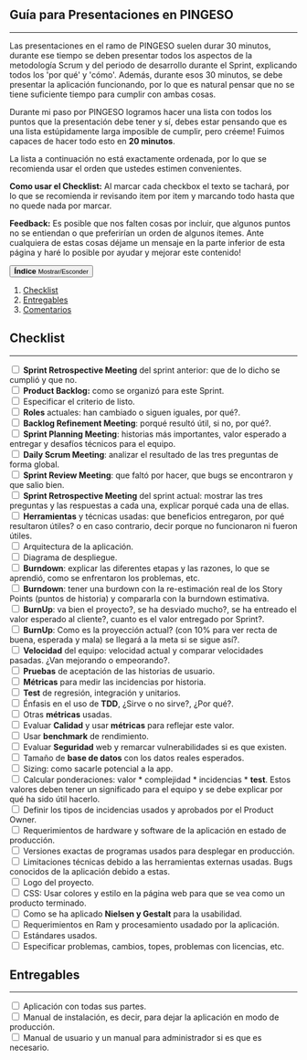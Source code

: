 ## Guía para Presentaciones en PINGESO
<hr class="divider">

Las presentaciones en el ramo de PINGESO suelen durar 30 minutos, durante ese 
tiempo se deben presentar todos los aspectos de la metodología Scrum y del 
periodo de desarrollo durante el Sprint, explicando todos los 'por qué' y 
'cómo'. Además, durante esos 30 minutos, se debe presentar la aplicación 
funcionando, por lo que es natural pensar que no se tiene suficiente tiempo 
para cumplir con ambas cosas.

Durante mi paso por PINGESO logramos hacer una lista con todos los puntos que 
la presentación debe tener y sí, debes estar pensando que es una lista 
estúpidamente larga imposible de cumplir, pero créeme! Fuimos capaces de hacer 
todo esto en **20 minutos**.

La lista a continuación no está exactamente ordenada, por lo que se recomienda 
usar el orden que ustedes estimen convenientes.

**Como usar el Checklist:** Al marcar cada checkbox el texto se tachará, por 
lo que se recomienda ir revisando item por item y marcando todo hasta que no 
quede nada por marcar.

**Feedback:** Es posible que nos falten cosas por incluir, que algunos puntos 
no se entiendan o que preferirían un orden de algunos ítemes. Ante cualquiera 
de estas cosas déjame un mensaje en la parte inferior de esta página y haré lo 
posible por ayudar y mejorar este contenido!

<button class="btn btn-primary" type="button" data-toggle="collapse" data-target="#tutorial-indice" aria-expanded="false" aria-controls="tutorial-indice">
  <b>Índice</b> <small>Mostrar/Esconder</small>
</button>
<div class="collapse in" id="tutorial-indice">
  <div class="well">
    <ol>
        <li><a href="#checklist">Checklist</a></li>
        <li><a href="#entregables">Entregables</a></li>
        <li><a href="#comentarios">Comentarios</a></li>
    </ol>
  </div>
</div>

## Checklist
<hr class="divider">

<div class="checkbox">
    <input id="one" type="checkbox" class="selection_checkbox" />
    <label for="one" class="selection_label">
        <b>Sprint Retrospective Meeting</b> del sprint anterior: que de lo dicho se cumplió y que no.
    </label>
    </br>
    <input id="two" type="checkbox" class="selection_checkbox" />
    <label for="two" class="selection_label">
        <b>Product Backlog:</b> como se organizó para este Sprint.
    </label>
    </br>
    <input id="three" type="checkbox" class="selection_checkbox" />
    <label for="three" class="selection_label">
        Especificar el criterio de listo.
    </label>
    </br>
    <input id="four" type="checkbox" class="selection_checkbox" />
    <label for="four" class="selection_label">
        <b>Roles</b> actuales: han cambiado o siguen iguales, por qué?.
    </label>
    </br>
    <input id="five" type="checkbox" class="selection_checkbox" />
    <label for="five" class="selection_label">
        <b>Backlog Refinement Meeting</b>: porqué resultó útil, si no, por qué?.
    </label>
    </br>
    <input id="six" type="checkbox" class="selection_checkbox" />
    <label for="six" class="selection_label">
        <b>Sprint Planning Meeting</b>: historias más importantes, valor esperado a entregar y desafíos técnicos para el equipo.
    </label>
    </br>
    <input id="seven" type="checkbox" class="selection_checkbox" />
    <label for="seven" class="selection_label">
        <b>Daily Scrum Meeting</b>: analizar el resultado de las tres preguntas de forma global.
    </label>
    </br>
    <input id="eight" type="checkbox" class="selection_checkbox" />
    <label for="eight" class="selection_label">
        <b>Sprint Review Meeting</b>: que faltó por hacer, que bugs se encontraron y que salio bien.
    </label>
    </br>
    <input id="nine" type="checkbox" class="selection_checkbox" />
    <label for="nine" class="selection_label">
        <b>Sprint Retrospective Meeting</b> del sprint actual: mostrar las tres preguntas y las respuestas a cada una, explicar porqué cada una de ellas.
    </label>
    </br>
    <input id="ten" type="checkbox" class="selection_checkbox" />
    <label for="ten" class="selection_label">
        <b>Herramientas</b> y técnicas usadas: que beneficios entregaron, por qué resultaron útiles? o en caso contrario, decir porque no funcionaron ni fueron útiles.
    </label>
    </br>
    <input id="eleven" type="checkbox" class="selection_checkbox" />
    <label for="eleven" class="selection_label">
        Arquitectura de la aplicación.
    </label>
    </br>
    <input id="twelve" type="checkbox" class="selection_checkbox" />
    <label for="twelve" class="selection_label">
        Diagrama de despliegue.
    </label>
    </br>
    <input id="thirdteen" type="checkbox" class="selection_checkbox" />
    <label for="thirdteen" class="selection_label">
        <b>Burndown</b>: explicar las diferentes etapas y las razones, lo que se aprendió, como se enfrentaron los problemas, etc.
    </label>
    </br>
    <input id="thirdteen-dos" type="checkbox" class="selection_checkbox" />
    <label for="thirdteen-dos" class="selection_label">
        <b>Burndown</b>: tener una burdown con la re-estimación real de los Story Points (puntos de historia) y compararla con la burndown estimativa.
    </label>
    </br>
    <input id="fourteen" type="checkbox" class="selection_checkbox" />
    <label for="fourteen" class="selection_label">
        <b>BurnUp</b>: va bien el proyecto?, se ha desviado mucho?, se ha entreado el valor esperado al cliente?, cuanto es el valor entregado por Sprint?.
    </label>
    </br>
    <input id="fifteen" type="checkbox" class="selection_checkbox" />
    <label for="fifteen" class="selection_label">
        <b>BurnUp</b>: Como es la proyección actual? (con 10% para ver recta de buena, esperada y mala) se llegará a la meta si se sigue así?.
    </label>
    </br>
    <input id="sixteen" type="checkbox" class="selection_checkbox" />
    <label for="sixteen" class="selection_label">
        <b>Velocidad</b> del equipo: velocidad actual y comparar velocidades pasadas. ¿Van mejorando o empeorando?.
    </label>
    </br>
    <input id="seventeen" type="checkbox" class="selection_checkbox" />
    <label for="seventeen" class="selection_label">
        <b>Pruebas</b> de aceptación de las historias de usuario.
    </label>
    </br>
    <input id="eighteen" type="checkbox" class="selection_checkbox" />
    <label for="eighteen" class="selection_label">
        <b>Métricas</b> para medir las incidencias por historia.
    </label>
    </br>
    <input id="nineteen" type="checkbox" class="selection_checkbox" />
    <label for="nineteen" class="selection_label">
        <b>Test</b> de regresión, integración y unitarios.
    </label>
    </br>
    <input id="twenty" type="checkbox" class="selection_checkbox" />
    <label for="twenty" class="selection_label">
        Énfasis en el uso de <b>TDD</b>, ¿Sirve o no sirve?, ¿Por qué?.
    </label>
    </br>
    <input id="twenty-one" type="checkbox" class="selection_checkbox" />
    <label for="twenty-one" class="selection_label">
        Otras <b>métricas</b> usadas.
    </label>
    </br>
    <input id="twenty-two" type="checkbox" class="selection_checkbox" />
    <label for="twenty-two" class="selection_label">
        Evaluar <b>Calidad</b> y usar <b>métricas</b> para reflejar este valor.
    </label>
    </br>
    <input id="twenty-three" type="checkbox" class="selection_checkbox" />
    <label for="twenty-three" class="selection_label">
        Usar <b>benchmark</b> de rendimiento.
    </label>
    </br>
    <input id="twenty-four" type="checkbox" class="selection_checkbox" />
    <label for="twenty-four" class="selection_label">
        Evaluar <b>Seguridad</b> web y remarcar vulnerabilidades si es que existen.
    </label>
    </br>
    <input id="twenty-five" type="checkbox" class="selection_checkbox" />
    <label for="twenty-five" class="selection_label">
        Tamaño de <b>base de datos</b> con los datos reales esperados.
    </label>
    </br>
    <input id="twenty-six" type="checkbox" class="selection_checkbox" />
    <label for="twenty-six" class="selection_label">
        Sizing: como sacarle potencial a la app.
    </label>
    </br>
    <input id="twenty-seven" type="checkbox" class="selection_checkbox" />
    <label for="twenty-seven" class="selection_label">
        Calcular ponderaciones: valor * complejidad * incidencias * <b>test</b>. Estos valores deben tener un significado para el equipo y se debe explicar por qué ha sido útil hacerlo. 
    </label>
    </br>
    <input id="twenty-eight" type="checkbox" class="selection_checkbox" />
    <label for="twenty-eight" class="selection_label">
        Definir los tipos de incidencias usados y aprobados por el Product Owner.
    </label>
    </br>
    <input id="twenty-nine" type="checkbox" class="selection_checkbox" />
    <label for="twenty-nine" class="selection_label">
        Requerimientos de hardware y software de la aplicación en estado de producción.
    </label>
    </br>
    <input id="thirty" type="checkbox" class="selection_checkbox" />
    <label for="thirty" class="selection_label">
        Versiones exactas de programas usados para desplegar en producción.
    </label>
    </br>
    <input id="thirty-one" type="checkbox" class="selection_checkbox" />
    <label for="thirty-one" class="selection_label">
        Limitaciones técnicas debido a las herramientas externas usadas. Bugs conocidos de la aplicación debido a estas.
    </label>
    </br>
    <input id="thirty-two" type="checkbox" class="selection_checkbox" />
    <label for="thirty-two" class="selection_label">
        Logo del proyecto.
    </label>
    </br>
    <input id="thirty-three" type="checkbox" class="selection_checkbox" />
    <label for="thirty-three" class="selection_label">
        CSS: Usar colores y estilo en la página web para que se vea como un producto terminado.
    </label>
    </br>
    <input id="thirty-four" type="checkbox" class="selection_checkbox" />
    <label for="thirty-four" class="selection_label">
        Como se ha aplicado <b>Nielsen y Gestalt</b> para la usabilidad.
    </label>
    </br>
    <input id="thirty-five" type="checkbox" class="selection_checkbox" />
    <label for="thirty-five" class="selection_label">
        Requerimientos en Ram y procesamiento usadado por la aplicación.
    </label>
    </br>
    <input id="thirty-six" type="checkbox" class="selection_checkbox" />
    <label for="thirty-six" class="selection_label">
        Estándares usados.
    </label>
    </br>
    <input id="thirty-seven" type="checkbox" class="selection_checkbox" />
    <label for="thirty-seven" class="selection_label">
        Especificar problemas, cambios, topes, problemas con licencias, etc.
    </label>
</div>

## Entregables
<hr class="divider">

<div class="checkbox">
    <input id="one-A" type="checkbox" class="selection_checkbox" />
    <label for="one-A" class="selection_label">
        Aplicación con todas sus partes.
    </label>
    </br>
    <input id="two-A" type="checkbox" class="selection_checkbox" />
    <label for="two-A" class="selection_label">
        Manual de instalación, es decir, para dejar la aplicación en modo de producción.
    </label>
    </br>
    <input id="three-A" type="checkbox" class="selection_checkbox" />
    <label for="three-A" class="selection_label">
        Manual de usuario y un manual para administrador si es que es necesario.
    </label>
</div>